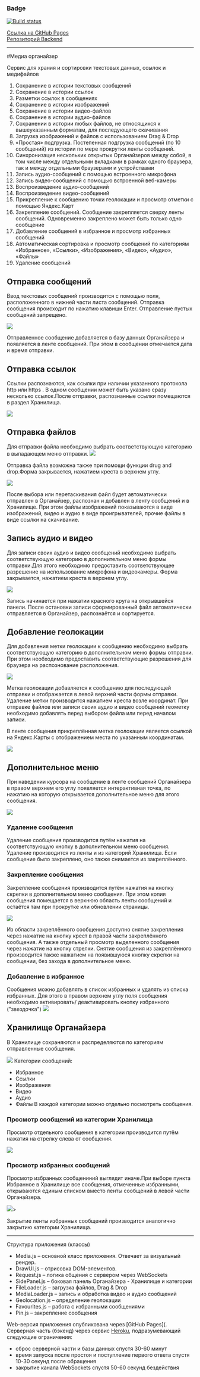 
### Badge
[![Build status](https://ci.appveyor.com/api/projects/status/o75kamlqim2obw82?svg=true)](https://ci.appveyor.com/project/KateYachmeneva/ahj-diploma-frontend)

[Ссылка на GitHub Pages]()<br>
[Репозиторий Backend]()

---

#Медиа органайзер

Сервис для храния и сортировки текстовых данных, ссылок и медифайлов



1. Сохранение в истории текстовых сообщений
2. Сохранение в истории ссылок
3. Разметки ссылок в сообщениях
4. Сохранение в истории изображений
5. Сохранение в истории видео-файлов
6. Сохранение в истории аудио-файлов
7. Сохранении в истории любых файлов, не относящихся к вышеуказанным форматам, для последующего скачивания
8. Загрузка изображений и файлов с использованием Drag & Drop
9. «Простая» подгрузка. Постепенная подгрузка сообщений (по 10 сообщений) из истории по мере прокрутки ленты сообщений.
10. Синхронизация нескольких открытых Органайзеров между собой, в том числе между отдельными вкладками в рамках одного браузера, так и между отдельными браузерами и устройствами
11. Запись аудио-сообщений с помощью встроенного микрофона
12. Запись видео-сообщений с помощью встроенной веб-камеры
13. Воспроизведение аудио-сообщений
14. Воспроизведение видео-сообщений
15. Прикрепление к сообщению точки геолокации и просмотр отметки с помощью Яндекс.Карт
16. Закрепление сообщений. Сообщение закрепляется сверху ленты сообщений. Одновременно закреплено может быть только одно сообщение
17. Добавление сообщений в избранное и просмотр избранных сообщений
18. Автоматическая сортировка и просмотр сообщений по категориям «Избранное», «Ссылки», «Изображения», «Видео», «Аудио», «Файлы»
19. Удаление сообщений

## Отправка сообщений

Ввод текстовых сообщений производится с помощью поля, расположенного в нижней части листа сообщений. Отправка сообщения происходит по нажатию клавиши Enter. Отправление пустых сообщений запрещено.

![](https://github.com/KateYachmeneva/ahj-diploma-frontend/blob/master/readme_pic/1-sendtext.png)

Отправленное сообщение добавляется в базу данных Органайзера и появляется в ленте сообщений. При этом в сообщении отмечается дата и время отправки.

## Отправка ссылок

Ссылки распознаются, как ссылки при наличии указанного протокола http или https . В одном сообщении может быть указано сразу несколько ссылок.После отправки, распознанные ссылки помещаются в раздел Хранилища.

![](https://github.com/KateYachmeneva/ahj-diploma-frontend/blob/master/readme_pic/2-sendlinks.png)


## Отправка файлов

Для отправки файла необходимо выбрать соответствующую категорию в выпадающем меню отправки.
![](https://github.com/KateYachmeneva/ahj-diploma-frontend/blob/master/readme_pic/3-addfiles.png)

Отправка файла возможна также при помощи функции drug and drop.Форма закрывается, нажатием креста в верхнем углу.

![](https://github.com/KateYachmeneva/ahj-diploma-frontend/blob/master/readme_pic/4-drag&drop.png)

После выбора или перетаскивания файл будет автоматически отправлен в Органайзер, распознан и добавлен в ленту сообщений и в Хранилище.
При этом файлы изображений показываются в виде изображений, видео и аудио в виде проигрывателей, прочие файлы в виде ссылки на скачивание.

## Запись аудио и видео

Для записи своих аудио и видео сообщений необходимо выбрать соответствующую категорию в дополнительном меню формы отправки.Для этого необходимо 
предоставить соответствующее разрешение на использование микрофона и видеокамеры. Форма закрывается, нажатием креста в верхнем углу.

![](https://github.com/KateYachmeneva/ahj-diploma-frontend/blob/master/readme_pic/5-video.png)

Запись начинается при нажатии красного круга на открывшейся панели. После остановки записи сформированный файл автоматически отправляется в Органайзер, 
распознаётся и сортируется.

## Добавление геолокации

Для добавления метки геолокации к сообщению необходимо выбрать соответствующую категорию в дополнительном меню формы отправки. При этом необходимо 
предоставить соответствующие разрешения для браузера на распознование расположения.

![](https://github.com/KateYachmeneva/ahj-diploma-frontend/blob/master/readme_pic/6-geo.png)

Метка геолокации добавляется к сообщению для последующей отправки и отображается в левой верхней части формы отправки. Удаление метки производится 
нажатием креста возле координат.
При отправке файлов или записи своих аудио и видео сообщений геометку необходимо добавлять перед выбором файла или перед началом записи.

В ленте сообщения прикреплённая метка геолокации является ссылкой на Яндекс.Карты с отображением места по указанным координатам.

![](https://github.com/KateYachmeneva/ahj-diploma-frontend/blob/master/readme_pic/7-geoMessage.png)

## Дополнительное меню

При наведении курсора на сообщение в ленте сообщений Органайзера в правом верхнем его углу появляется интерактивная точка, по нажатию на которую 
открывается дополнительное меню для этого сообщения.

![](https://github.com/KateYachmeneva/ahj-diploma-frontend/blob/master/readme_pic/8-toolsMessage.png)

### Удаление сообщения

Удаление сообщения производится путём нажатия на соответствующую кнопку в дополнительном меню сообщения.
Удаление производится из ленты и из категорий Хранилища. Если сообщение было закреплено, оно также снимается из закреплённого.

### Закрепление сообщения

Закрепление сообщения производится путём нажатия на кнопку скрепки в дополнительном меню сообщения.
При этом копия сообщения помещается в верхнюю область ленты сообщений и остаётся там при прокрутке или обновлении страницы.

![](https://github.com/KateYachmeneva/ahj-diploma-frontend/blob/master/readme_pic/9-pinnedMessage.png)

Из области закреплённого сообщения доступно снятие закрепления через нажатие на кнопку крест в правой части закреплённого сообщения. А также отдельный 
просмотр выделенного сообщения через нажатие на кнопку стрелки.
Снятие сообщения из закреплённого производится также нажатием на появившуюся кнопку скрепки на сообщении, без захода в дополнительное меню.

### Добавление в избранное

Сообщения можно добавлять в список избранных и удалять из списка избранных. Для этого в правом верхнем углу поля сообщения необходимо активировать/
деактивировать кнопку избранного ("звездочка")
![](https://github.com/KateYachmeneva/ahj-diploma-frontend/blob/master/readme_pic/10-favouriteMessage.png)

## Хранилище Органайзера

В Хранилище сохраняются и распределяются по категориям отправленные сообщения.

![](https://github.com/KateYachmeneva/ahj-diploma-frontend/blob/master/readme_pic/11-storage.png)
Категории сообщений:
* Избранное
* Ссылки
* Изображения
* Видео
* Аудио
* Файлы
В каждой категории можно отдельно посмотреть сообщения.

### Просмотр сообщений из категории Хранилища

Просмотр отдельного сообщения в категории производится путём нажатия на стрелку слева от сообщения.

![](https://github.com/KateYachmeneva/ahj-diploma-frontend/blob/master/readme_pic/12-showMessage.png)

### Просмотр избранных сообщений

Просмотр избранных сообщениний выглядит иначе.При выборе пункта Избранное в Хранилище все сообщения, отмеченные избранными, открываются единым списком 
вместо ленты сообщений в левой части Органайзера.

![](https://github.com/KateYachmeneva/ahj-diploma-frontend/blob/master/readme_pic/13-favouriteMessage.png)>

Закрытие ленты избранных сообщений производится аналогично закрытию категории Хранилища.

---
Структура приложения (классы)
* Media.js – основной класс приложения. Отвечает за визуальный рендер.
* DrawUI.js – отрисовка DOM-элементов.
* Request.js – логика общения с сервером через WebSockets
* SidePanel.js – боковая панель Органайзера - Хранилище и категории
* FileLoader.js – загрузка файлов, Drag & Drop
* MediaLoader.js – запись и обработка видео и аудио сообщений
* Geolocation.js – определение геолокации
* Favourites.js – работа с избранными сообщениями
* Pin.js – закрепление сообщения

Web-версия приложения опубликована через [GitHub Pages](.
Серверная часть (бэкенд) через сервис [Heroku](), подразумевающий следующие ограничения:
* сброс серверной части и базы данных спустя 30-60 минут
* время запуска после простоя и поступление первого ответа спустя 10-30 секунд после обращения
* закрытие канала WebSockets спустя 50-60 секунд бездействия